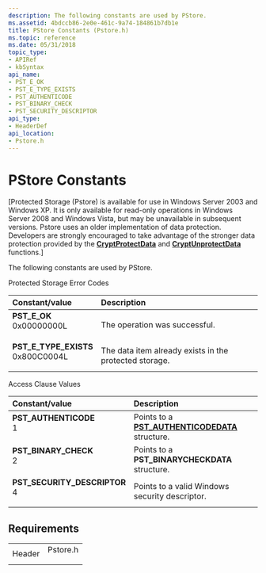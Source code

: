 ```yaml
---
description: The following constants are used by PStore.
ms.assetid: 4bdccb86-2e0e-461c-9a74-184861b7db1e
title: PStore Constants (Pstore.h)
ms.topic: reference
ms.date: 05/31/2018
topic_type: 
- APIRef
- kbSyntax
api_name: 
- PST_E_OK
- PST_E_TYPE_EXISTS
- PST_AUTHENTICODE
- PST_BINARY_CHECK
- PST_SECURITY_DESCRIPTOR
api_type: 
- HeaderDef
api_location: 
- Pstore.h
---
```


# PStore Constants

\[Protected Storage (Pstore) is available for use in Windows Server 2003 and Windows XP. It is only available for read-only operations in Windows Server 2008 and Windows Vista, but may be unavailable in subsequent versions. Pstore uses an older implementation of data protection. Developers are strongly encouraged to take advantage of the stronger data protection provided by the [**CryptProtectData**](/windows/win32/api/dpapi/nf-dpapi-cryptprotectdata) and [**CryptUnprotectData**](/windows/win32/api/dpapi/nf-dpapi-cryptunprotectdata) functions.\]

The following constants are used by PStore.

Protected Storage Error Codes



| Constant/value                                                                                                                                                                                                                               | Description                                                        |
|:---------------------------------------------------------------------------------------------------------------------------------------------------------------------------------------------------------------------------------------------|:-------------------------------------------------------------------|
| <span id="PST_E_OK"></span><span id="pst_e_ok"></span><dl> <dt>**PST\_E\_OK**</dt> <dt>0x00000000L</dt> </dl>                             | The operation was successful.<br/>                           |
| <span id="PST_E_TYPE_EXISTS"></span><span id="pst_e_type_exists"></span><dl> <dt>**PST\_E\_TYPE\_EXISTS**</dt> <dt>0x800C0004L</dt> </dl> | The data item already exists in the protected storage. <br/> |



Access Clause Values



| Constant/value                                                                                                                                                                                                                                      | Description                                                                             |
|:----------------------------------------------------------------------------------------------------------------------------------------------------------------------------------------------------------------------------------------------------|:----------------------------------------------------------------------------------------|
| <span id="PST_AUTHENTICODE"></span><span id="pst_authenticode"></span><dl> <dt>**PST\_AUTHENTICODE**</dt> <dt>1</dt> </dl>                       | Points to a [**PST\_AUTHENTICODEDATA**](pst-authenticodedata.md) structure.<br/> |
| <span id="PST_BINARY_CHECK_"></span><span id="pst_binary_check_"></span><dl> <dt>**PST\_BINARY\_CHECK** </dt> <dt>2</dt> </dl>                   | Points to a **PST\_BINARYCHECKDATA** structure.<br/>                              |
| <span id="PST_SECURITY_DESCRIPTOR"></span><span id="pst_security_descriptor"></span><dl> <dt>**PST\_SECURITY\_DESCRIPTOR**</dt> <dt>4</dt> </dl> | Points to a valid Windows security descriptor. <br/>                              |



## Requirements



|                   |                                                                                     |
|-------------------|-------------------------------------------------------------------------------------|
| Header<br/> | <dl> <dt>Pstore.h</dt> </dl> |



 

 
